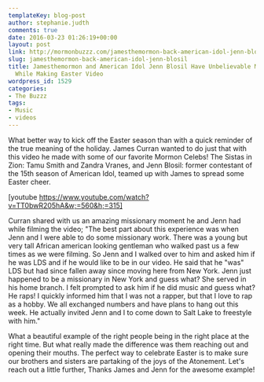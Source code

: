 ```yaml
---
templateKey: blog-post
author: stephanie.judth
comments: true
date: 2016-03-23 01:26:19+00:00
layout: post
link: http://mormonbuzzz.com/jamesthemormon-back-american-idol-jenn-blosil/
slug: jamesthemormon-back-american-idol-jenn-blosil
title: Jamesthemormon and American Idol Jenn Blosil Have Unbelievable Missionary Moment
  While Making Easter Video
wordpress_id: 1529
categories:
- The Buzzz
tags:
- Music
- videos
---
```


What better way to kick off the Easter season than with a quick reminder of the true meaning of the holiday. James Curran wanted to do just that with this video he made with some of our favorite Mormon Celebs! The Sistas in Zion: Tamu Smith and Zandra Vranes, and Jenn Blosil: former contestant of the 15th season of American Idol, teamed up with James to spread some Easter cheer.

[youtube https://www.youtube.com/watch?v=TT0bwR205hA&w;=560&h;=315]

Curran shared with us an amazing missionary moment he and Jenn had while filming the video;
"The best part about this experience was when Jenn and I were able to do some missionary work. There was a young but very tall African american looking gentleman who walked past us a few times as we were filming. So Jenn and I walked over to him and asked him if he was LDS and if he would like to be in our video. He said that he "was" LDS but had since fallen away since moving here from New York. Jenn just happened to be a missionary in New York and guess what? She served in his home branch. I felt prompted to ask him if he did music and guess what? He raps! I quickly informed him that I was not a rapper, but that I love to rap as a hobby. We all exchanged numbers and have plans to hang out this week. He actually invited Jenn and I to come down to Salt Lake to freestyle with him."

What a beautiful example of the right people being in the right place at the right time. But what really made the difference was them reaching out and opening their mouths. The perfect way to celebrate Easter is to make sure our brothers and sisters are partaking of the joys of the Atonement. Let's reach out a little further, Thanks James and Jenn for the awesome example!


